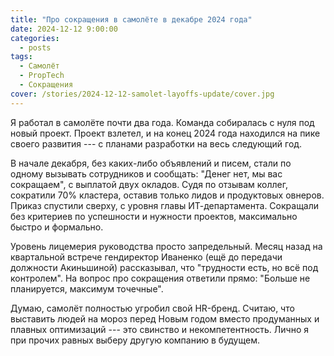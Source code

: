 ```yaml
---
title: "Про сокращения в самолёте в декабре 2024 года"
date: 2024-12-12 9:00:00
categories:
  - posts
tags:
  - Самолёт
  - PropTech
  - Сокращения
cover: /stories/2024-12-12-samolet-layoffs-update/cover.jpg
---
```


Я работал в самолёте почти два года. Команда собиралась с нуля под новый проект. Проект взлетел, и на конец 2024 года находился на пике своего развития --- с планами разработки на весь следующий год.

В начале декабря, без каких-либо объявлений и писем, стали по одному вызывать сотрудников и сообщать: \"Денег нет, мы вас сокращаем\", с выплатой двух окладов. Судя по отзывам коллег, сократили 70% кластера, оставив только лидов и продуктовых овнеров. Приказ спустили сверху, с уровня главы ИТ-департамента. Сокращали без критериев по успешности и нужности проектов, максимально быстро и формально.

Уровень лицемерия руководства просто запредельный. Месяц назад на квартальной встрече гендиректор Иваненко (ещё до передачи должности Акиньшиной) рассказывал, что \"трудности есть, но всё под контролем\". На вопрос про сокращения ответили прямо: \"Больше не планируется, максимум точечные\".

Думаю, самолёт полностью угробил свой HR-бренд. Считаю, что выставить людей на мороз перед Новым годом вместо продуманных и плавных оптимизаций --- это свинство и некомпетентность. Лично я при прочих равных выберу другую компанию в будущем.
